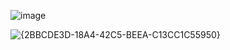 ![image](https://github.com/user-attachments/assets/267cd079-973b-4edc-a9d0-3f8672f2e4f2)


![{2BBCDE3D-18A4-42C5-BEEA-C13CC1C55950}](https://github.com/user-attachments/assets/14bdcb3b-9696-433d-9624-45e7b3c86555)
